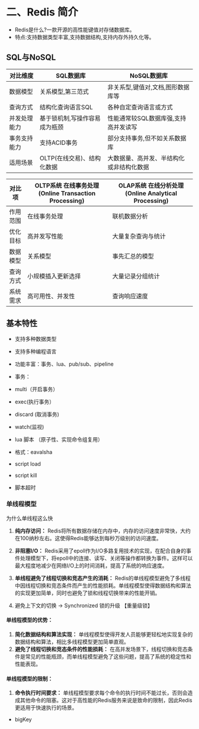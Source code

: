 # 二、Redis 简介

- Redis是什么?一款开源的高性能键值对存储数据库。
- 特点:支持数据类型丰富,支持数据结构,支持内存外持久化等。

## SQL与NoSQL

| 对比维度     | SQL数据库                     | NoSQL数据库                              |
| ------------ | ----------------------------- | ---------------------------------------- |
| 数据模型     | 关系模型,第三范式             | 非关系型,键值对,文档,图形数据库等        |
| 查询方式     | 结构化查询语言SQL             | 各种自定查询语言或方式                   |
| 并发处理能力 | 基于锁机制,写操作容易成为瓶颈 | 性能通常较SQL数据库强,支持高并发读写     |
| 事务支持能力 | 支持ACID事务                  | 部分支持事务,但不如关系数据库            |
| 适用场景     | OLTP(在线交易)、结构化数据    | 大数据量、高并发、半结构化或非结构化数据 |



| 对比项   | OLTP系统  在线事务处理(Online Transaction Processing) | OLAP系统 在线分析处理(Online Analytical Processing) |
| -------- | ----------------------------------------------------- | --------------------------------------------------- |
| 作用范围 | 在线事务处理                                          | 联机数据分析                                        |
| 优化目标 | 高并发写性能                                          | 大量复杂查询与统计                                  |
| 数据模型 | 关系模型                                              | 事先汇总的模型                                      |
| 查询方式 | 小规模插入更新选择                                    | 大量记录分组统计                                    |
| 系统需求 | 高可用性、并发性                                      | 查询响应速度                                        |

## 基本特性

- 支持多种数据类型
- 支持多种编程语言
- 功能丰富：事务、lua、pub/sub、pipeline

- 事务： 

- multi（开启事务）
- exec(执行事务）
- discard (取消事务)
- watch(监视)

- lua 脚本 （原子性、实现命令组复用）

- 格式：eavalsha
- script load
- script kill
- 脚本超时

### 单线程模型

为什么单线程这么快

1. **纯内存访问：** Redis将所有数据存储在内存中，内存的访问速度非常快，大约在100纳秒左右。这使得Redis能够达到每秒万级别的访问速度。
2. **非阻塞I/O：** Redis采用了epoll作为I/O多路复用技术的实现，在配合自身的事件处理模型下，将epoll中的连接、读写、关闭等操作都转换为事件。这样可以最大程度地减少在网络I/O上的时间消耗，提高了系统的响应速度。
3. **单线程避免了线程切换和竞态产生的消耗：** Redis的单线程模型避免了多线程中因线程切换和竞态条件而产生的性能损耗。单线程模型使得数据结构和算法的实现更加简单，同时也避免了锁和线程切换带来的性能开销。

4. 避免上下文的切换 -> Synchronized 锁的升级 【重量级锁】

#### 单线程模型的优势：

1. **简化数据结构和算法实现：** 单线程模型使得开发人员能够更轻松地实现复杂的数据结构和算法，相比多线程模型更加简单直观。
2. **避免了线程切换和竞态条件的性能损耗：** 在高并发场景下，线程切换和竞态条件是常见的性能瓶颈，而单线程模型避免了这些问题，提高了系统的稳定性和性能表现。

#### 单线程模型的限制：

1. **命令执行时间要求：** 单线程模型要求每个命令的执行时间不能过长，否则会造成其他命令的阻塞。这对于高性能的Redis服务来说是致命的限制，因此Redis更适用于快速执行的场景。

- bigKey 